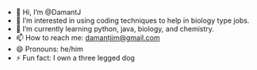 - 👋 Hi, I’m @DamantJ
- 👀 I’m interested in using coding techniques to help in biology type jobs.
- 🌱 I’m currently learning python, java, biology, and chemistry.
- 📫 How to reach me: damantjim@gmail.com
- 😄 Pronouns: he/him
- ⚡ Fun fact: I own a three legged dog

<!---
DamantJ/DamantJ is a ✨ special ✨ repository because its `README.md` (this file) appears on your GitHub profile.
You can click the Preview link to take a look at your changes.
--->
